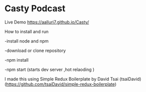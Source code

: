 # Casty Podcast 

Live Demo
https://aalluri7.github.io/Casty/

How to install and run

  -install node and npm

  -download or clone repository

  -npm install

  -npm start 
    (starts dev server ,hot relaoding )

  

I made this using Simple Redux Boilerplate by David Tsai (tsaiDavid) 
(https://github.com/tsaiDavid/simple-redux-boilerplate)
